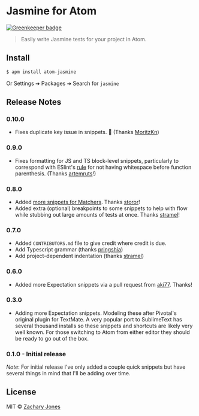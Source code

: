 # Jasmine for Atom

[![Greenkeeper badge](https://badges.greenkeeper.io/zacharytamas/atom-jasmine.svg)](https://greenkeeper.io/)

> Easily write Jasmine tests for your project in Atom.

## Install

```bash
$ apm install atom-jasmine
```

Or Settings ➔ Packages ➔ Search for `jasmine`

## Release Notes

### 0.10.0

- Fixes duplicate key issue in snippets. 😬 (Thanks [MoritzKn](https://github.com/MoritzKn))

### 0.9.0

- Fixes formatting for JS and TS block-level snippets, particularly to correspond with ESlint's [rule](http://eslint.org/docs/rules/space-before-function-paren) for not having whitespace before function parenthesis. (Thanks [artemruts](https://github.com/artemruts)!)

### 0.8.0

- Added [more snippets for Matchers](https://github.com/zacharytamas/atom-jasmine/commit/b275251fbfec94b1d3ae3a9131a2e8e25b56143e). Thanks [storor](https://github.com/storor)!
- Added extra (optional) breakpoints to some snippets to help with flow while stubbing out large amounts of tests at once. Thanks [stramel](http://github.com/stramel)!

### 0.7.0

- Added `CONTRIBUTORS.md` file to give credit where credit is due.
- Add Typescript grammar (thanks [pringshia](http://github.com/pringshia))
- Add project-dependent indentation (thanks [stramel](http://github.com/stramel))

### 0.6.0

- Added more Expectation snippets via a pull request from [aki77](http://github.com/aki77). Thanks!

### 0.3.0

- Adding more Expectation snippets. Modeling these after Pivotal's
  original plugin for TextMate. A very popular port to SublimeText
  has several thousand installs so these snippets and shortcuts are
  likely very well known. For those switching to Atom from either
  editor they should be ready to go out of the box.

### 0.1.0 - Initial release

_Note_: For initial release I've only added a couple quick snippets but have several things in mind that I'll be adding over time.

## License

MIT © [Zachary Jones](http://github.com/zacharytamas)
